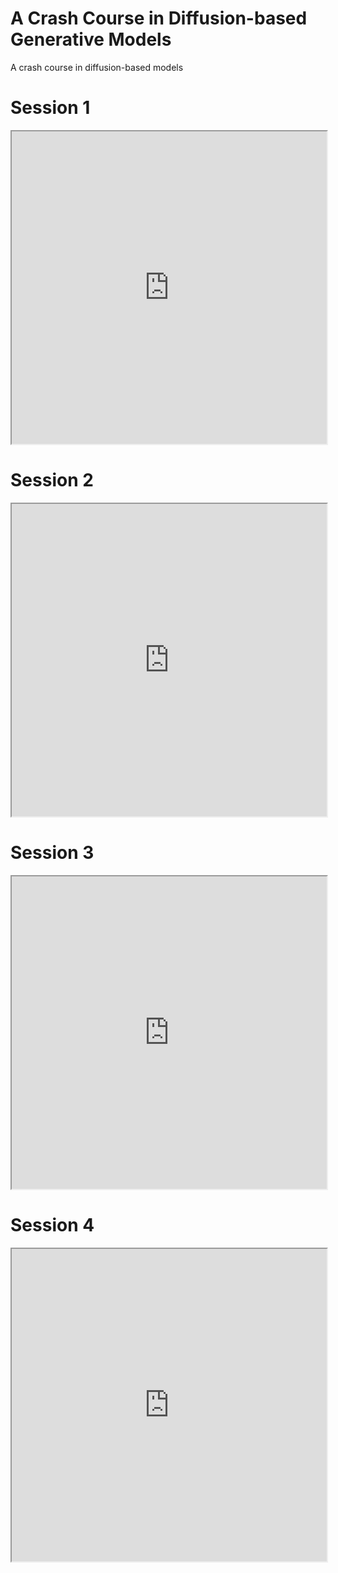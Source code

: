 # A Crash Course in Diffusion-based Generative Models
A crash course in diffusion-based models

# Session 1

<iframe src="https://jmtomczak.github.io/crash-course-diffusion/session-1/slides/session-1-slides.html" width="100%" height="500px"></iframe>

# Session 2

<iframe src="https://jmtomczak.github.io/crash-course-diffusion/session-2/slides/session-2-slides.html" width="100%" height="500px"></iframe>

# Session 3

<iframe src="https://jmtomczak.github.io/crash-course-diffusion/session-3/slides/session-3-slides.html" width="100%" height="500px"></iframe>

# Session 4

<iframe src="https://jmtomczak.github.io/crash-course-diffusion/session-4/slides/session-4-slides.html" width="100%" height="500px"></iframe>
